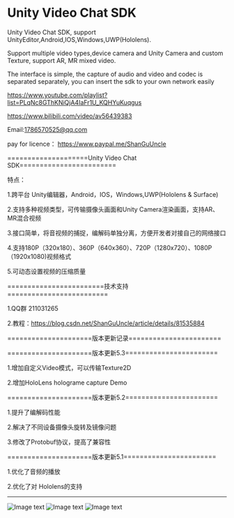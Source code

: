 # Unity Video Chat SDK

Unity Video Chat SDK, support UnityEditor,Android,IOS,Windows,UWP(Hololens).

Support multiple video types,device camera and Unity Camera and custom Texture, support AR, MR mixed video.

The interface is simple, the capture of audio and video and codec is separated separately, you can insert the sdk to your own network easily

https://www.youtube.com/playlist?list=PLqNc8GThKNiQjA4IaFr1U_KQHYuKuqgus

https://www.bilibili.com/video/av56439383

Email:1786570525@qq.com

pay for licence：
https://www.paypal.me/ShanGuUncle

====================Unity Video Chat SDK========================

特点：

1.跨平台 Unity编辑器，Android，IOS，Windows,UWP(Hololens & Surface)

2.支持多种视频类型，可传输摄像头画面和Unity Camera渲染画面，支持AR、MR混合视频

3.接口简单，将音视频的捕捉，编解码单独分离，方便开发者对接自己的网络接口

4.支持180P（320x180）、360P（640x360）、720P（1280x720）、1080P（1920x1080)视频格式

5.可动态设置视频的压缩质量

========================技术支持=========================

1.QQ群 211031265

2.教程：https://blog.csdn.net/ShanGuUncle/article/details/81535884

=====================版本更新记录=======================

=====================版本更新5.3=======================

1.增加自定义Video模式，可以传输Texture2D

2.增加HoloLens holograme capture Demo

=====================版本更新5.2=======================

1.提升了编解码性能

2.解决了不同设备摄像头旋转及镜像问题

3.修改了Protobuf协议，提高了兼容性

=====================版本更新5.1=======================

1.优化了音频的播放

2.优化了对 Hololens的支持

-------------------------------------------------------------------------------------------
![Image text](https://github.com/ShanguUncle/UnityChatSDK/blob/master/Readme/Pics/01.jpg)
![Image text](https://github.com/ShanguUncle/UnityChatSDK/blob/master/Readme/Pics/02.jpg)
![Image text](https://github.com/ShanguUncle/UnityChatSDK/blob/master/Readme/Pics/HoloCapture.jpg)





